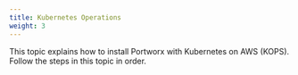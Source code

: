 ```yaml
---
title: Kubernetes Operations
weight: 3
---
```


This topic explains how to install Portworx with Kubernetes on AWS (KOPS). Follow the steps in this topic in order.
